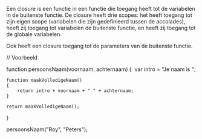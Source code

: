 Een closure is een functie in een functie die toegang heeft tot de variabelen in de buitenste functie.
De closure heeft drie scopes: het heeft toegang tot zijn eigen scope (variabelen die zijn gedefinieerd tussen de accolades), heeft zij toegang tot variabelen de buitenste functie, en heeft zij toegang tot de globale variabelen.

Ook heeft een closure toegang tot de parameters van de buitenste functie.


// Voorbeeld

function persoonsNaam(voornaam, achternaam)
{ 
    var intro = "Je naam is ";

    function maakVolledigeNaam()
    { 
        return intro + voornaam + " " + achternaam; 
    }

    return maakVolledigeNaam(); 
} 

persoonsNaam("Roy", "Peters");